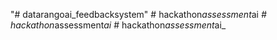 "# datarangoai_feedbacksystem" 
#   h a c k a t h o n _ a s s e s s m e n t _ a i _  
 #   h a c k a t h o n _ a s s e s s m e n t _ a i _  
 #   h a c k a t h o n _ a s s e s s m e n t _ a i _  
 